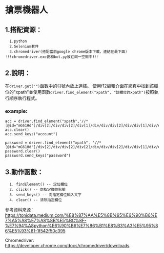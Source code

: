 # 搶票機器人
## 1.搭配資源：
```
  1.python
  2.Selenium套件
  3.chromedriver(搭配當前google chrome版本下載，連結在最下面) !!!chromedriver.exe要和bot.py放在同一空間中!!!
```

## 2.說明：
  在```driver.get("")```函數中的引號內放上連結。
  使用f12編輯介面在網頁中找到該欄位的"xpath"並使用函數```driver.find_element("xpath", "該欄位的xpath")```按照執行順序執行程式。
  ### example:
    acc = driver.find_element("xpath",'//*[@id="mG61Hd"]/div[2]/div/div[2]/div[1]/div/div/div[2]/div/div[1]/div/div[1]/input')
    acc.clear()
    acc.send_keys("account")

    password = driver.find_element("xpath", '//*[@id="mG61Hd"]/div[2]/div/div[2]/div[2]/div/div/div[2]/div/div[1]/div/div[1]/input')
    password.clear()
    password.send_keys("password")
  

## 3.動作函數：
```
  1. findElement() -- 定位欄位
  2. click() -- 向指定欄位點擊
  3. send_keys() -- 向指定欄位輸入文字
  4. clear() -- 清除指定欄位
```

參考資料來源：https://tonidata.medium.com/%E8%87%AA%E5%8B%95%E6%90%B6%E7%A5%A8%E7%A8%8B%E5%BC%8F-%E7%94%A8python%E6%90%B6%E7%86%B1%E8%B3%A3%E5%95%86%E5%93%81-1f542f50c395

Chromedriver: https://developer.chrome.com/docs/chromedriver/downloads
